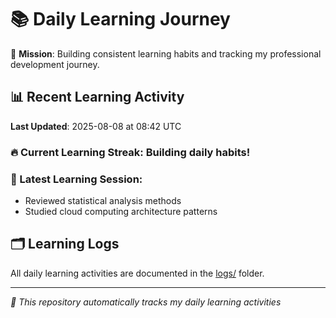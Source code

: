 # 📚 Daily Learning Journey

🎯 **Mission**: Building consistent learning habits and tracking my professional development journey.

## 📊 Recent Learning Activity

**Last Updated**: 2025-08-08 at 08:42 UTC

### 🔥 Current Learning Streak: Building daily habits!

### 📝 Latest Learning Session:
- Reviewed statistical analysis methods
- Studied cloud computing architecture patterns

## 🗂️ Learning Logs

All daily learning activities are documented in the [logs/](./logs/) folder.

---
*🤖 This repository automatically tracks my daily learning activities*

